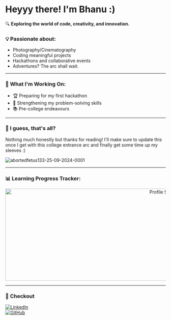 # Heyyy there! I'm Bhanu :)

🔍 **Exploring the world of code, creativity, and innovation.**  

### 💡 **Passionate about:**  
- Photography/Cinematography
- Coding meaningful projects
- Hackathons and collaborative events
- Adventures? The arc shall wait.

---

### 🔧 **What I'm Working On:**  
- 🏆 Preparing for my first hackathon  
- 🌱 Strengthening my problem-solving skills  
- 📚 Pre-college endeavours 

---

### 🦅 I guess, that's all?
Nothing much honestly but thanks for reading! I'll make sure to update this once I get with this college entrance arc and finally get some time up my sleeves :)

![abortedfetus133-25-09-2024-0001](https://github.com/user-attachments/assets/44dfeee7-b5de-412c-8b03-a3d5e7c3f54c)

---

### 📊 **Learning Progress Tracker:**  
<p align="center">
  <img src="https://github-profile-summary-cards.vercel.app/api/cards/profile-details?username=atabzo&theme=tokyonight" width="1000" height="290" alt="Profile Summary"/>
</p>

---

### 💬 **Checkout**  
[![LinkedIn](https://img.shields.io/badge/LinkedIn-0A66C2?style=for-the-badge&logo=linkedin&logoColor=white)](https://www.linkedin.com/in/atabzo/)  
[![GitHub](https://img.shields.io/badge/GitHub-100000?style=for-the-badge&logo=github&logoColor=white)](https://github.com/atabzo)  



